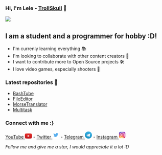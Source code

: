 ### Hi, I'm Lele - <a href="https://github.com/TrollSkull">TrollSkull</a> 🧷

![](https://github-readme-stats.vercel.app/api?username=TrollSkull&show_icons=true)

## I am a student and a programmer for hobby :D!

- I'm currenly learning everything 📚
- I'm looking to collaborate with other content creators 🔭
- I want to contribute more to Open Source projects 🛠
- I love video games, especially shooters 🔫

### Latest repositories 📁
- <a href="https://github.com/TrollSkull/BashTube">BashTube</a>
- <a href="https://github.com/TrollSkull/FileEditor">FileEditor</a>
- <a href="https://github.com/TrollSkull/MorseTranslator">MorseTranslator</a>
- <a href="https://github.com/TrollSkull/Multitask">Multitask</a>

### Connect with me :}
<a href="https://youtube.com/channel/UCOtwxmkZDF0wrrQ5JGnnOUA"> YouTube </a> <img src="/resources/youtube.jpg" width="22"/> -
<a href="https://twitter.com/ImTrollSkull?s=09"> Twitter </a> <img src="/resources/twitter.jpg" width="22"/> -
<a href="http://t.me/TrollSkull"> Telegram </a> <img src="/resources/telegram.jpg" width="22"/> -
<a href="https://instagram.com/_.trsk._?igshid=qbsiszz6bv3l"> Instagram </a> <img src="/resources/instagram.jpg" width="22"/>

_Follow me and give me a star, I would appreciate it a lot :D_
